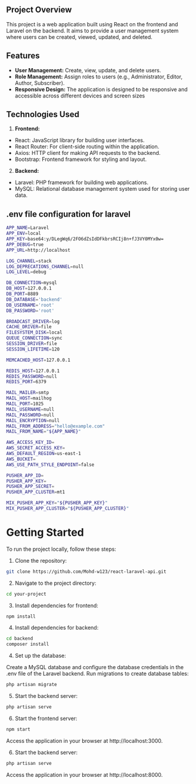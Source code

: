 ## Project Overview
This project is a web application built using React on the frontend and Laravel on the backend. It aims to provide a user management system where users can be created, viewed, updated, and deleted.

## Features

- **User Management:** Create, view, update, and delete users.
- **Role Management:** Assign roles to users (e.g., Administrator, Editor, Author, Subscriber).
- **Responsive Design:** The application is designed to be responsive and accessible across different devices and screen sizes


## Technologies Used

1. **Frontend:**
- React: JavaScript library for building user interfaces.
- React Router: For client-side routing within the application.
- Axios: HTTP client for making API requests to the backend.
- Bootstrap: Frontend framework for styling and layout.

2. **Backend:**
- Laravel: PHP framework for building web applications.
- MySQL: Relational database management system used for storing user data.

## .env file configuration for laravel

```bash
APP_NAME=Laravel
APP_ENV=local
APP_KEY=base64:y/DLegWq6/2FO6dZsIdDFkbrsRCIj8n+fJ3VY0MYx0w=
APP_DEBUG=true
APP_URL=http://localhost

LOG_CHANNEL=stack
LOG_DEPRECATIONS_CHANNEL=null
LOG_LEVEL=debug

DB_CONNECTION=mysql
DB_HOST=127.0.0.1
DB_PORT=8889
DB_DATABASE='backend'
DB_USERNAME='root'
DB_PASSWORD='root'

BROADCAST_DRIVER=log
CACHE_DRIVER=file
FILESYSTEM_DISK=local
QUEUE_CONNECTION=sync
SESSION_DRIVER=file
SESSION_LIFETIME=120

MEMCACHED_HOST=127.0.0.1

REDIS_HOST=127.0.0.1
REDIS_PASSWORD=null
REDIS_PORT=6379

MAIL_MAILER=smtp
MAIL_HOST=mailhog
MAIL_PORT=1025
MAIL_USERNAME=null
MAIL_PASSWORD=null
MAIL_ENCRYPTION=null
MAIL_FROM_ADDRESS="hello@example.com"
MAIL_FROM_NAME="${APP_NAME}"

AWS_ACCESS_KEY_ID=
AWS_SECRET_ACCESS_KEY=
AWS_DEFAULT_REGION=us-east-1
AWS_BUCKET=
AWS_USE_PATH_STYLE_ENDPOINT=false

PUSHER_APP_ID=
PUSHER_APP_KEY=
PUSHER_APP_SECRET=
PUSHER_APP_CLUSTER=mt1

MIX_PUSHER_APP_KEY="${PUSHER_APP_KEY}"
MIX_PUSHER_APP_CLUSTER="${PUSHER_APP_CLUSTER}"
```


# Getting Started

To run the project locally, follow these steps:

1. Clone the repository:

```bash 
git clone https://github.com/Mohd-w123/react-laravel-api.git
```

2. Navigate to the project directory:

```bash
cd your-project
```

3. Install dependencies for frontend:

```bash
npm install
``` 


4. Install dependencies for backend:

```bash
cd backend
composer install
```

4. Set up the database:

Create a MySQL database and configure the database credentials in the .env file of the Laravel backend.
Run migrations to create database tables:

```bash
php artisan migrate
```

5. Start the backend server:

```bash
php artisan serve
```

6. Start the frontend server:

```bash
npm start
```

Access the application in your browser at http://localhost:3000.

6. Start the backend server:
```bash
php artisan serve
```


Access the application in your browser at http://localhost:8000.

